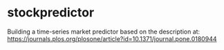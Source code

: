 # stockpredictor

Building a time-series market predictor based on the description at: https://journals.plos.org/plosone/article?id=10.1371/journal.pone.0180944


